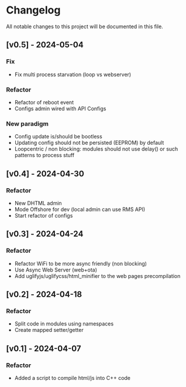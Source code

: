 # Changelog

All notable changes to this project will be documented in this file.

## [v0.5] - 2024-05-04

### Fix
- Fix multi process starvation (loop vs webserver)

### Refactor
- Refactor of reboot event
- Configs admin wired with API Configs

### New paradigm
- Config update is/should be bootless
- Updating config should not be persisted (EEPROM) by default
- Loopcentric / non blocking: modules should not use delay() or such patterns to process stuff 

## [v0.4] - 2024-04-30

### Refactor
- New DHTML admin
- Mode Offshore for dev (local admin can use RMS API)
- Start refactor of configs

## [v0.3] - 2024-04-24

### Refactor
- Refactor WiFi to be more async friendly (non blocking)
- Use Async Web Server (web+ota)
- Add uglifyjs/uglifycss/html_minifier to the web pages precompilation

## [v0.2] - 2024-04-18

### Refactor
- Split code in modules using namespaces
- Create mapped setter/getter

## [v0.1] - 2024-04-07

### Refactor
- Added a script to compile html/js into C++ code


